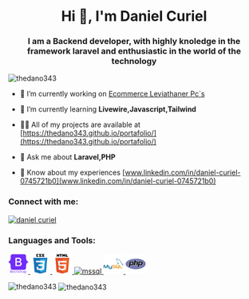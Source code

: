 <h1 align="center">Hi 👋, I'm Daniel Curiel</h1>
<h3 align="center">I am a Backend developer, with highly knoledge in the framework laravel and enthusiastic in the world of the technology</h3>

<p align="left"> <img src="https://komarev.com/ghpvc/?username=thedano343&label=Profile%20views&color=0e75b6&style=flat" alt="thedano343" /> </p>

- 🔭 I’m currently working on [Ecommerce Leviathaner Pc´s](https://bitbucket.org/thedano/ecommerce-leviathaner-pcs/src/master/)

- 🌱 I’m currently learning **Livewire,Javascript,Tailwind**

- 👨‍💻 All of my projects are available at [https://thedano343.github.io/portafolio/](https://thedano343.github.io/portafolio/)

- 💬 Ask me about **Laravel,PHP**

- 📄 Know about my experiences [www.linkedin.com/in/daniel-curiel-0745721b0](www.linkedin.com/in/daniel-curiel-0745721b0)

<h3 align="left">Connect with me:</h3>
<p align="left">
<a href="https://linkedin.com/in/daniel curiel" target="blank"><img align="center" src="https://raw.githubusercontent.com/rahuldkjain/github-profile-readme-generator/master/src/images/icons/Social/linked-in-alt.svg" alt="daniel curiel" height="30" width="40" /></a>
</p>

<h3 align="left">Languages and Tools:</h3>
<p align="left"> <a href="https://getbootstrap.com" target="_blank" rel="noreferrer"> <img src="https://raw.githubusercontent.com/devicons/devicon/master/icons/bootstrap/bootstrap-plain-wordmark.svg" alt="bootstrap" width="40" height="40"/> </a> <a href="https://www.w3schools.com/css/" target="_blank" rel="noreferrer"> <img src="https://raw.githubusercontent.com/devicons/devicon/master/icons/css3/css3-original-wordmark.svg" alt="css3" width="40" height="40"/> </a> <a href="https://www.w3.org/html/" target="_blank" rel="noreferrer"> <img src="https://raw.githubusercontent.com/devicons/devicon/master/icons/html5/html5-original-wordmark.svg" alt="html5" width="40" height="40"/> </a> <a href="https://www.microsoft.com/en-us/sql-server" target="_blank" rel="noreferrer"> <img src="https://www.svgrepo.com/show/303229/microsoft-sql-server-logo.svg" alt="mssql" width="40" height="40"/> </a> <a href="https://www.mysql.com/" target="_blank" rel="noreferrer"> <img src="https://raw.githubusercontent.com/devicons/devicon/master/icons/mysql/mysql-original-wordmark.svg" alt="mysql" width="40" height="40"/> </a> <a href="https://www.php.net" target="_blank" rel="noreferrer"> <img src="https://raw.githubusercontent.com/devicons/devicon/master/icons/php/php-original.svg" alt="php" width="40" height="40"/> </a> </p>

<p><img align="left" src="https://github-readme-stats.vercel.app/api/top-langs?username=thedano343&show_icons=true&locale=en&layout=compact" alt="thedano343" /></p>

<p>&nbsp;<img align="center" src="https://github-readme-stats.vercel.app/api?username=thedano343&show_icons=true&locale=en" alt="thedano343" /></p>
